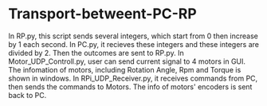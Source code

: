 # Transport-betweent-PC-RP
In RP.py, this script sends several integers, which start from 0 then increase by 1 each second.
In PC.py, it recieves these integers and these integers are divided by 2. Then the outcomes are sent to RP.py.
In Motor_UDP_Controll.py, user can send current signal to 4 motors in GUI. The infomation of motors, including Rotation Angle, Rpm and Torque is shown in windows.
In RPi_UDP_Receiver.py, it receives commands from PC, then sends the commands to Motors. The info of motors' encoders is sent back to PC.
